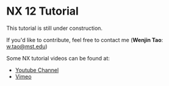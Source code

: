 # NX 12 Tutorial

This tutorial is still under construction.

If you'd like to contribute, feel free to contact me (**Wenjin Tao**: <span style="color:blue">w.tao@mst.edu</span>)

Some NX tutorial videos can be found at:

- [Youtube Channel](https://www.youtube.com/channel/UChYht2a_KxGdqqJBQ00m4lA/videos?view_as=subscriber)
- [Vimeo](https://vimeo.com/channels/1412220)

